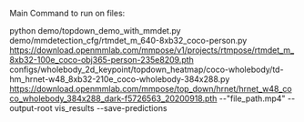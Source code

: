 Main Command to run on files:

python demo/topdown_demo_with_mmdet.py demo/mmdetection_cfg/rtmdet_m_640-8xb32_coco-person.py https://download.openmmlab.com/mmpose/v1/projects/rtmpose/rtmdet_m_8xb32-100e_coco-obj365-person-235e8209.pth configs/wholebody_2d_keypoint/topdown_heatmap/coco-wholebody/td-hm_hrnet-w48_8xb32-210e_coco-wholebody-384x288.py https://download.openmmlab.com/mmpose/top_down/hrnet/hrnet_w48_coco_wholebody_384x288_dark-f5726563_20200918.pth --"file_path.mp4" --output-root vis_results --save-predictions
